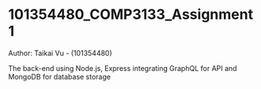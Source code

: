 # 101354480_COMP3133_Assignment1

Author: Taikai Vu - (101354480)


The back-end using Node.js, Express integrating GraphQL for API and MongoDB for database storage